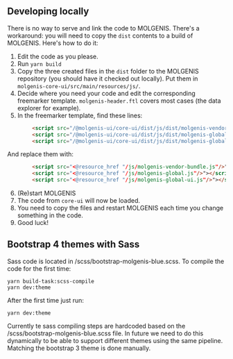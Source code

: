 ## Developing locally

There is no way to serve and link the code to MOLGENIS. There's a workaround: you will need to copy the `dist` contents to a build of MOLGENIS. Here's how to do it:

1. Edit the code as you please.
2. Run `yarn build`
3. Copy the three created files in the `dist` folder to the MOLGENIS repository (you should have it checked out locally). Put them in `molgenis-core-ui/src/main/resources/js/`.
4. Decide where you need your code and edit the corresponding freemarker template. `molgenis-header.ftl` covers most cases (the data explorer for example).
5. In the freemarker template, find these lines:

```html
        <script src="/@molgenis-ui/core-ui/dist/js/dist/molgenis-vendor-bundle.js"></script>
        <script src="/@molgenis-ui/core-ui/dist/js/dist/molgenis-global.js"></script>
        <script src="/@molgenis-ui/core-ui/dist/js/dist/molgenis-global-ui.js"></script>
```

And replace them with:

```html
        <script src="<@resource_href "/js/molgenis-vendor-bundle.js"/>"></script>
        <script src="<@resource_href "/js/molgenis-global.js"/>"></script>
        <script src="<@resource_href "/js/molgenis-global-ui.js"/>"></script>
```

6. (Re)start MOLGENIS
7. The code from `core-ui` will now be loaded.
8. You need to copy the files and restart MOLGENIS each time you change something in the code.
9. Good luck!

## Bootstrap 4 themes with Sass

Sass code is located in /scss/bootstrap-molgenis-blue.scss. To compile the code for the first time:
```
yarn build-task:scss-compile
yarn dev:theme
```

After the first time just run:
```
yarn dev:theme
```

Currently te sass compiling steps are hardcoded based on the /scss/bootstrap-molgenis-blue.scss 
file. In future we need to do this dynamically to be able to support different themes using the same
pipeline. Matching the bootstrap 3 theme is done manually. 


